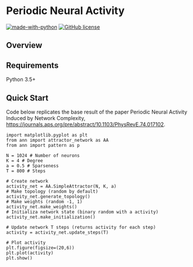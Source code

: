 # Periodic Neural Activity
[![made-with-python](https://img.shields.io/badge/Made%20with-Python-1f425f.svg)](https://www.python.org/)
[![GitHub license](https://img.shields.io/github/license/Naereen/StrapDown.js.svg)](https://github.com/Naereen/StrapDown.js/blob/master/LICENSE)


## Overview


## Requirements

Python 3.5+

## Quick Start

Code below replicates the base result of 
the paper Periodic Neural Activity Induced by Network Complexity, https://journals.aps.org/pre/abstract/10.1103/PhysRevE.74.017102. 

```
import matplotlib.pyplot as plt
from ann import attractor_network as AA
from ann import pattern as p

N = 1024 # Number of neurons
K = 4 # Degree
a = 0.5 # Sparseness
T = 800 # Steps

# Create network
activity_net = AA.SimpleAttractor(N, K, a)
# Make topology (random by default)
activity_net.generate_topology()
# Make weights (random -1, 1)
activity_net.make_weights()
# Initializa network state (binary random with a activity)
activity_net.make_initialization()

# Update network T steps (returns activity for each step)
activity = activity_net.update_steps(T)

# Plot activity
plt.figure(figsize=(20,6))
plt.plot(activity)
plt.show()
```
